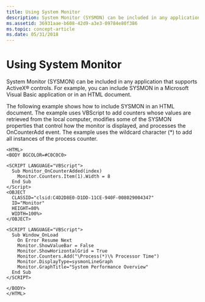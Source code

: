 ```yaml
---
title: Using System Monitor
description: System Monitor (SYSMON) can be included in any application that supports ActiveX \ 174; controls. For example, you can include SYSMON in a Microsoft Visual Basic application or in an HTML document.
ms.assetid: 36931aae-b608-42d9-a3e3-09784e80f386
ms.topic: concept-article
ms.date: 05/31/2018
---
```


# Using System Monitor

System Monitor (SYSMON) can be included in any application that supports ActiveX® controls. For example, you can include SYSMON in a Microsoft Visual Basic application or in an HTML document.

The following example shows how to include SYSMON in an HTML document. The example uses VBScript to add counters whose values are retrieved from the local computer, modifies some of the SYSMON properties that control how the monitor is displayed, and processes the OnCounterAdd event. The example uses the wildcard character (\*) to add all instances of the process counter.

``` syntax
<HTML>
<BODY BGCOLOR=#C0C0C0>

<SCRIPT LANGUAGE="VBScript">
  Sub Monitor_OnCounterAdded(index)
    Monitor.Counters.Item(1).Width = 8
  End Sub
</Script>
<OBJECT
  CLASSID="clsid:C4D2D8E0-D1DD-11CE-940F-008029004347"
  ID="Monitor"
  HEIGHT=80%
  WIDTH=100%>
</OBJECT>

<SCRIPT LANGUAGE="VBScript">
  Sub Window_OnLoad
    On Error Resume Next
    Monitor.ShowValueBar = False
    Monitor.ShowHorizontalGrid = True
    Monitor.Counters.Add("\Process(*)\% Processor Time")
    Monitor.DisplayType=sysmonLineGraph
    Monitor.GraphTitle="System Performance Overview"
  End Sub
</SCRIPT>

</BODY>
</HTML>
```

 

 




